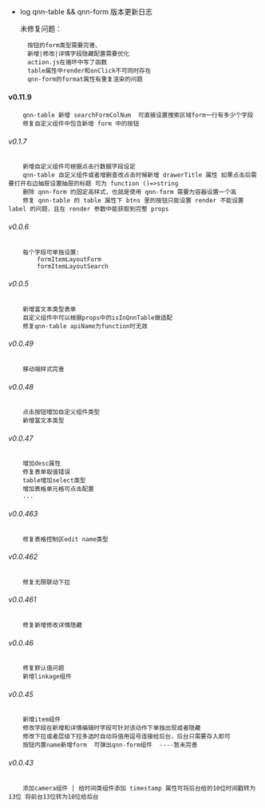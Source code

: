 - log qnn-table && qnn-form 版本更新日志

    未修复问题：

        按钮的form类型需要完善、
        新增|修改|详情字段隐藏配置需要优化
        action.js在循环中写了函数
        table属性中render和onClick不可同时存在
        qnn-form的format属性有重复渲染的问题

####    v0.11.9

        qnn-table 新增 searchFormColNum  可直接设置搜索区域form一行有多少个字段
        修复自定义组件中包含新增 form 中的按钮

######     v0.1.7
  
        新增自定义组件可根据点击行数据字段设定
        qnn-table 自定义组件或者增删查改点击时候新增 drawerTitle 属性 如果点击后需要打开右边抽屉设置抽屉的标题 可为 function ()=>string
        删除 qnn-form 的固定高样式，也就是使用 qnn-form 需要为容器设置一个高
        修复 qnn-table 的 table 属性下 btns 里的按钮只能设置 render 不能设置 label 的问题，且在 render 参数中能获取到完整 props

######     v0.0.6

        每个字段可单独设置: 
            formItemLayoutForm
            formItemLayoutSearch

######     v0.0.5

        新增富文本类型表单
        自定义组件中可以根据props中的isInQnnTable做适配
        修复qnn-table apiName为function时无效


######     v0.0.49

        移动端样式完善


######     v0.0.48

        点击按钮增加自定义组件类型
        新增富文本类型

######     v0.0.47

        增加desc属性
        修复表单取值错误
        table增加select类型
        增加表格单元格可点击配置
        ...

######     v0.0.463

        修复表格控制区edit name类型


######     v0.0.462

        修复无限联动下拉

######    v0.0.461

        修复新增修改详情隐藏

######    v0.0.46

        修复默认值问题
        新增linkage组件

######     v0.0.45

        新增item组件
        修改字段在新增和详情编辑时字段可针对该动作下单独出现或者隐藏
        修改下拉或者层级下拉多选时自动将值用逗号连接给后台，后台只需要存入即可
        按钮内置name新增form  可弹出qnn-form组件  ----暂未完善

######     v0.0.43

        添加camera组件 | 给时间类组件添加 timestamp 属性可将后台给的10位时间戳转为13位 将前台13位转为10位给后台
